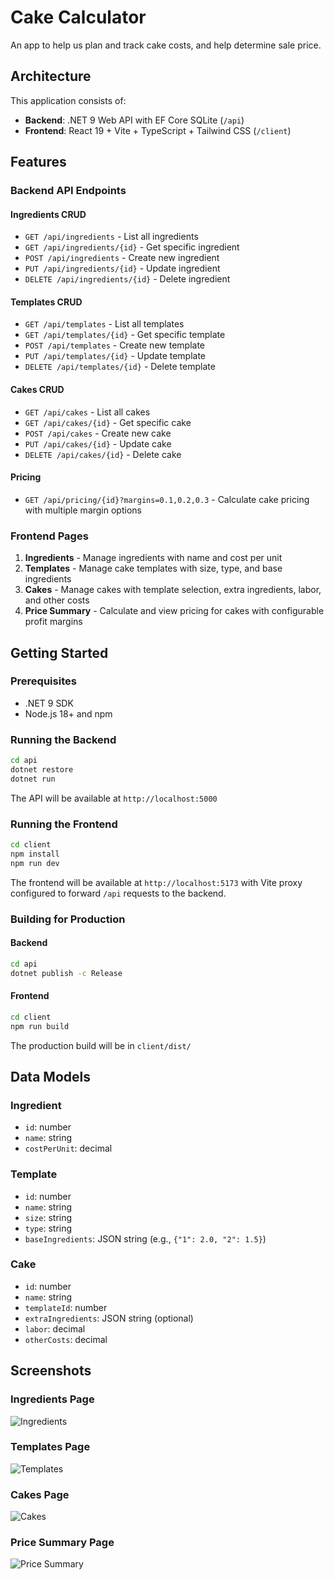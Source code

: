 # Cake Calculator

An app to help us plan and track cake costs, and help determine sale price.

## Architecture

This application consists of:

- **Backend**: .NET 9 Web API with EF Core SQLite (`/api`)
- **Frontend**: React 19 + Vite + TypeScript + Tailwind CSS (`/client`)

## Features

### Backend API Endpoints

#### Ingredients CRUD
- `GET /api/ingredients` - List all ingredients
- `GET /api/ingredients/{id}` - Get specific ingredient
- `POST /api/ingredients` - Create new ingredient
- `PUT /api/ingredients/{id}` - Update ingredient
- `DELETE /api/ingredients/{id}` - Delete ingredient

#### Templates CRUD
- `GET /api/templates` - List all templates
- `GET /api/templates/{id}` - Get specific template
- `POST /api/templates` - Create new template
- `PUT /api/templates/{id}` - Update template
- `DELETE /api/templates/{id}` - Delete template

#### Cakes CRUD
- `GET /api/cakes` - List all cakes
- `GET /api/cakes/{id}` - Get specific cake
- `POST /api/cakes` - Create new cake
- `PUT /api/cakes/{id}` - Update cake
- `DELETE /api/cakes/{id}` - Delete cake

#### Pricing
- `GET /api/pricing/{id}?margins=0.1,0.2,0.3` - Calculate cake pricing with multiple margin options

### Frontend Pages

1. **Ingredients** - Manage ingredients with name and cost per unit
2. **Templates** - Manage cake templates with size, type, and base ingredients
3. **Cakes** - Manage cakes with template selection, extra ingredients, labor, and other costs
4. **Price Summary** - Calculate and view pricing for cakes with configurable profit margins

## Getting Started

### Prerequisites

- .NET 9 SDK
- Node.js 18+ and npm

### Running the Backend

```bash
cd api
dotnet restore
dotnet run
```

The API will be available at `http://localhost:5000`

### Running the Frontend

```bash
cd client
npm install
npm run dev
```

The frontend will be available at `http://localhost:5173` with Vite proxy configured to forward `/api` requests to the backend.

### Building for Production

#### Backend
```bash
cd api
dotnet publish -c Release
```

#### Frontend
```bash
cd client
npm run build
```

The production build will be in `client/dist/`

## Data Models

### Ingredient
- `id`: number
- `name`: string
- `costPerUnit`: decimal

### Template
- `id`: number
- `name`: string
- `size`: string
- `type`: string
- `baseIngredients`: JSON string (e.g., `{"1": 2.0, "2": 1.5}`)

### Cake
- `id`: number
- `name`: string
- `templateId`: number
- `extraIngredients`: JSON string (optional)
- `labor`: decimal
- `otherCosts`: decimal

## Screenshots

### Ingredients Page
![Ingredients](https://github.com/user-attachments/assets/2c27f6be-e6a9-4cc1-8f1a-4c34ecc23866)

### Templates Page
![Templates](https://github.com/user-attachments/assets/b4796012-2b87-4bfb-9cdc-2447ed260e02)

### Cakes Page
![Cakes](https://github.com/user-attachments/assets/b8eb0f89-5e2d-4981-8158-cd47025b3515)

### Price Summary Page
![Price Summary](https://github.com/user-attachments/assets/6a7b7533-46bd-41e3-a421-fdff6145d559)

